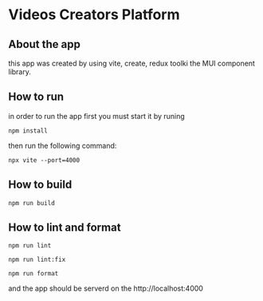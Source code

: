 # Videos Creators Platform

## About the app

this app was created by using vite, create, redux toolki the MUI component library.

## How to run
in order to run the app first you must start it by runing 

```node
npm install
```

then run the following command:

```node
npx vite --port=4000
```

## How to build

```node
npm run build
```

## How to lint and format

```node
npm run lint
```

```node
npm run lint:fix
```


```node
npm run format
```

and the app should be serverd on the http://localhost:4000